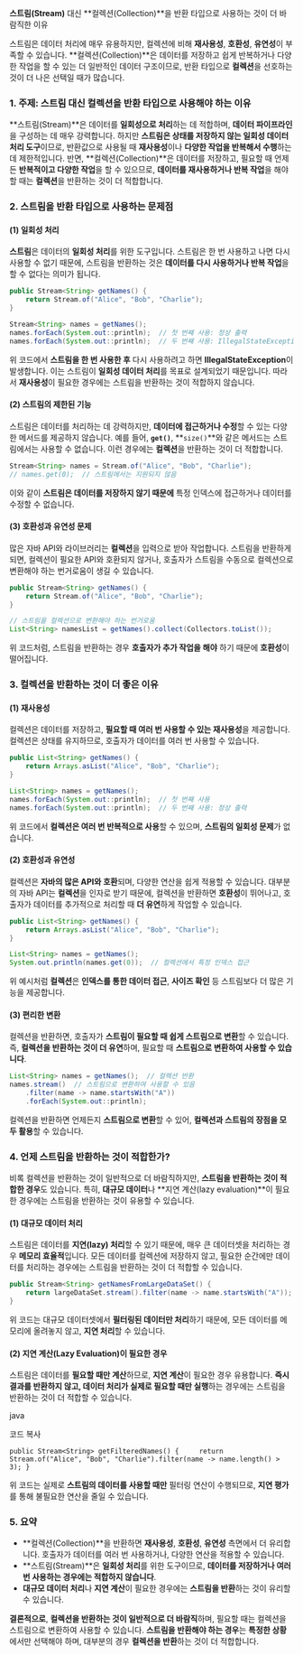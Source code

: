 **스트림(Stream)** 대신 **컬렉션(Collection)**을 반환 타입으로 사용하는 것이 더 바람직한 이유

스트림은 데이터 처리에 매우 유용하지만, 컬렉션에 비해 **재사용성**, **호환성**, **유연성**이 부족할 수 있습니다. **컬렉션(Collection)**은 데이터를 저장하고 쉽게 반복하거나 다양한 작업을 할 수 있는 더 일반적인 데이터 구조이므로, 반환 타입으로 **컬렉션**을 선호하는 것이 더 나은 선택일 때가 많습니다.

### 1. 주제: **스트림 대신 컬렉션을 반환 타입으로 사용해야 하는 이유**

**스트림(Stream)**은 데이터를 **일회성으로 처리**하는 데 적합하며, **데이터 파이프라인**을 구성하는 데 매우 강력합니다. 하지만 **스트림은 상태를 저장하지 않는 일회성 데이터 처리 도구**이므로, 반환값으로 사용될 때 **재사용성**이나 **다양한 작업을 반복해서 수행**하는 데 제한적입니다. 반면, **컬렉션(Collection)**은 데이터를 저장하고, 필요할 때 언제든 **반복적이고 다양한 작업**을 할 수 있으므로, **데이터를 재사용하거나 반복 작업**을 해야 할 때는 **컬렉션**을 반환하는 것이 더 적합합니다.

### 2. 스트림을 반환 타입으로 사용하는 문제점

#### (1) **일회성 처리**

**스트림**은 데이터의 **일회성 처리**를 위한 도구입니다. 스트림은 한 번 사용하고 나면 다시 사용할 수 없기 때문에, 스트림을 반환하는 것은 **데이터를 다시 사용하거나 반복 작업**을 할 수 없다는 의미가 됩니다.

```java
public Stream<String> getNames() {
    return Stream.of("Alice", "Bob", "Charlie");
}

Stream<String> names = getNames();
names.forEach(System.out::println);  // 첫 번째 사용: 정상 출력
names.forEach(System.out::println);  // 두 번째 사용: IllegalStateException 발생
```

위 코드에서 **스트림을 한 번 사용한 후** 다시 사용하려고 하면 **IllegalStateException**이 발생합니다. 이는 스트림이 **일회성 데이터 처리**를 목표로 설계되었기 때문입니다. 따라서 **재사용성**이 필요한 경우에는 스트림을 반환하는 것이 적합하지 않습니다.

#### (2) **스트림의 제한된 기능**

스트림은 데이터를 처리하는 데 강력하지만, **데이터에 접근하거나 수정**할 수 있는 다양한 메서드를 제공하지 않습니다. 예를 들어, **`get()`**, **`size()`**와 같은 메서드는 스트림에서는 사용할 수 없습니다. 이런 경우에는 **컬렉션**을 반환하는 것이 더 적합합니다.

```java
Stream<String> names = Stream.of("Alice", "Bob", "Charlie");
// names.get(0);  // 스트림에서는 지원되지 않음
```

이와 같이 **스트림은 데이터를 저장하지 않기 때문에** 특정 인덱스에 접근하거나 데이터를 수정할 수 없습니다.

#### (3) **호환성과 유연성 문제**

많은 자바 API와 라이브러리는 **컬렉션**을 입력으로 받아 작업합니다. 스트림을 반환하게 되면, 컬렉션이 필요한 API와 호환되지 않거나, 호출자가 스트림을 수동으로 컬렉션으로 변환해야 하는 번거로움이 생길 수 있습니다.

```java
public Stream<String> getNames() {
    return Stream.of("Alice", "Bob", "Charlie");
}

// 스트림을 컬렉션으로 변환해야 하는 번거로움
List<String> namesList = getNames().collect(Collectors.toList());
```

위 코드처럼, 스트림을 반환하는 경우 **호출자가 추가 작업을 해야** 하기 때문에 **호환성**이 떨어집니다.

### 3. 컬렉션을 반환하는 것이 더 좋은 이유

#### (1) **재사용성**

컬렉션은 데이터를 저장하고, **필요할 때 여러 번 사용할 수 있는 재사용성**을 제공합니다. 컬렉션은 상태를 유지하므로, 호출자가 데이터를 여러 번 사용할 수 있습니다.

```java
public List<String> getNames() {
    return Arrays.asList("Alice", "Bob", "Charlie");
}

List<String> names = getNames();
names.forEach(System.out::println);  // 첫 번째 사용
names.forEach(System.out::println);  // 두 번째 사용: 정상 출력
```

위 코드에서 **컬렉션은 여러 번 반복적으로 사용**할 수 있으며, **스트림의 일회성 문제**가 없습니다.

#### (2) **호환성과 유연성**

컬렉션은 **자바의 많은 API와 호환**되며, 다양한 연산을 쉽게 적용할 수 있습니다. 대부분의 자바 API는 **컬렉션**을 인자로 받기 때문에, 컬렉션을 반환하면 **호환성**이 뛰어나고, 호출자가 데이터를 추가적으로 처리할 때 **더 유연**하게 작업할 수 있습니다.

```java
public List<String> getNames() {
    return Arrays.asList("Alice", "Bob", "Charlie");
}

List<String> names = getNames();
System.out.println(names.get(0));  // 컬렉션에서 특정 인덱스 접근
```

위 예시처럼 **컬렉션**은 **인덱스를 통한 데이터 접근**, **사이즈 확인** 등 스트림보다 더 많은 기능을 제공합니다.

#### (3) **편리한 변환**

컬렉션을 반환하면, 호출자가 **스트림이 필요할 때 쉽게 스트림으로 변환**할 수 있습니다. 즉, **컬렉션을 반환하는 것이 더 유연**하며, 필요할 때 **스트림으로 변환하여 사용할 수 있습니다**.

```java
List<String> names = getNames();  // 컬렉션 반환
names.stream()  // 스트림으로 변환하여 사용할 수 있음
    .filter(name -> name.startsWith("A"))
    .forEach(System.out::println);
```

컬렉션을 반환하면 언제든지 **스트림으로 변환**할 수 있어, **컬렉션과 스트림의 장점을 모두 활용**할 수 있습니다.

### 4. 언제 스트림을 반환하는 것이 적합한가?

비록 컬렉션을 반환하는 것이 일반적으로 더 바람직하지만, **스트림을 반환하는 것이 적합한 경우**도 있습니다. 특히, **대규모 데이터**나 **지연 계산(lazy evaluation)**이 필요한 경우에는 스트림을 반환하는 것이 유용할 수 있습니다.

#### (1) **대규모 데이터 처리**

스트림은 데이터를 **지연(lazy) 처리**할 수 있기 때문에, 매우 큰 데이터셋을 처리하는 경우 **메모리 효율적**입니다. 모든 데이터를 컬렉션에 저장하지 않고, 필요한 순간에만 데이터를 처리하는 경우에는 스트림을 반환하는 것이 더 적합할 수 있습니다.

```java
public Stream<String> getNamesFromLargeDataSet() {
    return largeDataSet.stream().filter(name -> name.startsWith("A"));
}
```

위 코드는 대규모 데이터셋에서 **필터링된 데이터만 처리**하기 때문에, 모든 데이터를 메모리에 올려놓지 않고, **지연 처리**할 수 있습니다.

#### (2) **지연 계산(Lazy Evaluation)이 필요한 경우**

스트림은 데이터를 **필요할 때만 계산**하므로, **지연 계산**이 필요한 경우 유용합니다. **즉시 결과를 반환하지 않고, 데이터 처리가 실제로 필요할 때만 실행**하는 경우에는 스트림을 반환하는 것이 더 적합할 수 있습니다.

java

코드 복사

`public Stream<String> getFilteredNames() {     return Stream.of("Alice", "Bob", "Charlie").filter(name -> name.length() > 3); }`

위 코드는 실제로 **스트림의 데이터를 사용할 때만** 필터링 연산이 수행되므로, **지연 평가**를 통해 불필요한 연산을 줄일 수 있습니다.

### 5. 요약

- **컬렉션(Collection)**을 반환하면 **재사용성**, **호환성**, **유연성** 측면에서 더 유리합니다. 호출자가 데이터를 여러 번 사용하거나, 다양한 연산을 적용할 수 있습니다.
- **스트림(Stream)**은 **일회성 처리**를 위한 도구이므로, **데이터를 저장하거나 여러 번 사용하는 경우에는 적합하지 않습니다**.
- **대규모 데이터 처리**나 **지연 계산**이 필요한 경우에는 **스트림을 반환**하는 것이 유리할 수 있습니다.

**결론적으로**, **컬렉션을 반환하는 것이 일반적으로 더 바람직**하며, 필요할 때는 컬렉션을 스트림으로 변환하여 사용할 수 있습니다. **스트림을 반환해야 하는 경우**는 **특정한 상황**에서만 선택해야 하며, 대부분의 경우 **컬렉션을 반환**하는 것이 더 적합합니다.

